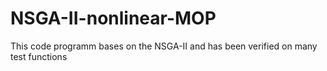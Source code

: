 # NSGA-II-nonlinear-MOP
This code programm bases on the NSGA-II and has been verified on many test functions
